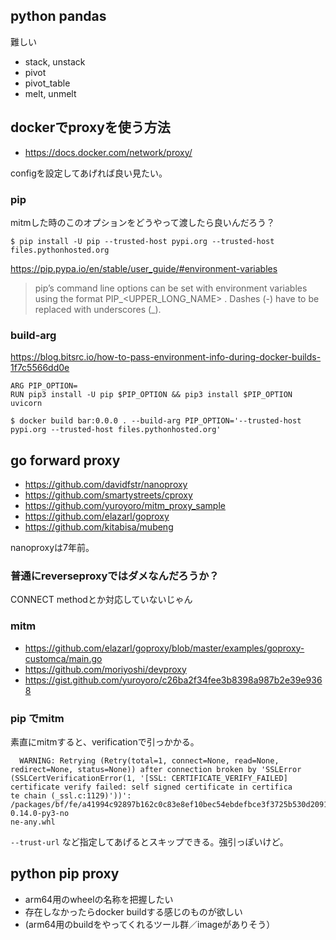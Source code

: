 ## python pandas

難しい

- stack, unstack
- pivot
- pivot_table
- melt, unmelt

## dockerでproxyを使う方法

- https://docs.docker.com/network/proxy/

configを設定してあげれば良い見たい。

### pip

mitmした時のこのオプションをどうやって渡したら良いんだろう？

```console
$ pip install -U pip --trusted-host pypi.org --trusted-host files.pythonhosted.org
```

https://pip.pypa.io/en/stable/user_guide/#environment-variables

> pip’s command line options can be set with environment variables using the format PIP_<UPPER_LONG_NAME> . Dashes (-) have to be replaced with underscores (_).

### build-arg

https://blog.bitsrc.io/how-to-pass-environment-info-during-docker-builds-1f7c5566dd0e

```docker
ARG PIP_OPTION=
RUN pip3 install -U pip $PIP_OPTION && pip3 install $PIP_OPTION uvicorn
```

```console
$ docker build bar:0.0.0 . --build-arg PIP_OPTION='--trusted-host pypi.org --trusted-host files.pythonhosted.org'
```

## go forward proxy

- https://github.com/davidfstr/nanoproxy
- https://github.com/smartystreets/cproxy
- https://github.com/yuroyoro/mitm_proxy_sample
- https://github.com/elazarl/goproxy
- https://github.com/kitabisa/mubeng

nanoproxyは7年前。

### 普通にreverseproxyではダメなんだろうか？

CONNECT methodとか対応していないじゃん

### mitm

- https://github.com/elazarl/goproxy/blob/master/examples/goproxy-customca/main.go
- https://github.com/moriyoshi/devproxy
- https://gist.github.com/yuroyoro/c26ba2f34fee3b8398a987b2e39e9368

### pip でmitm

素直にmitmすると、verificationで引っかかる。

```
  WARNING: Retrying (Retry(total=1, connect=None, read=None, redirect=None, status=None)) after connection broken by 'SSLError
(SSLCertVerificationError(1, '[SSL: CERTIFICATE_VERIFY_FAILED] certificate verify failed: self signed certificate in certifica
te chain (_ssl.c:1129)'))': /packages/bf/fe/a41994c92897b162c0c83e8ef10bec54ebdefbce3f3725b530d2091492ac/uvicorn-0.14.0-py3-no
ne-any.whl
```

`--trust-url` など指定してあげるとスキップできる。強引っぽいけど。

## python pip proxy

- arm64用のwheelの名称を把握したい
- 存在しなかったらdocker buildする感じのものが欲しい
- (arm64用のbuildをやってくれるツール群／imageがありそう）
